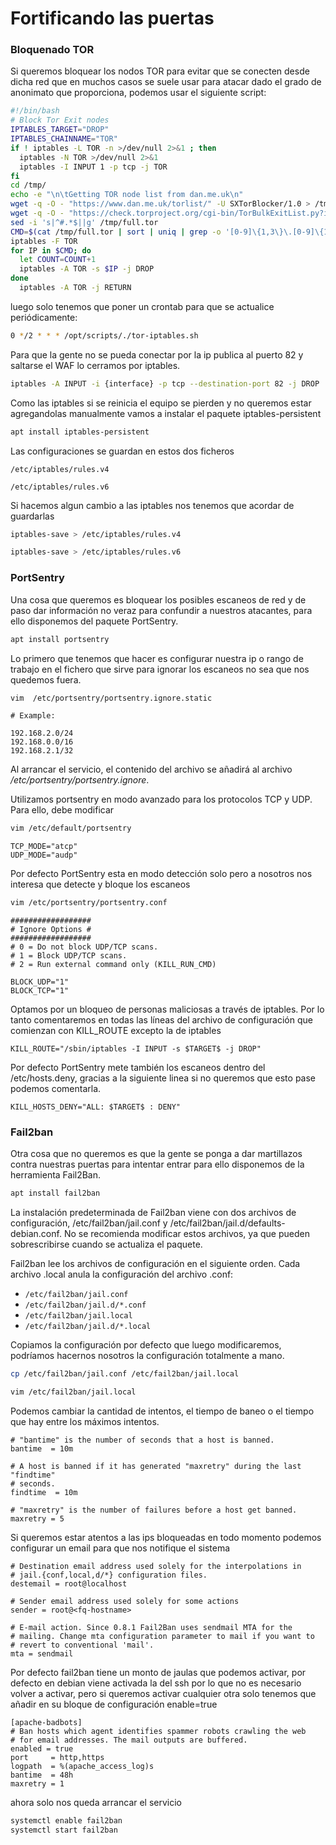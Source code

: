 # Fortificando las puertas

### Bloquenado TOR

Si queremos bloquear los nodos TOR para evitar que se conecten desde dicha red que en muchos casos se suele usar para atacar dado el grado de anonimato que proporciona, podemos usar el siguiente script:

```bash
#!/bin/bash
# Block Tor Exit nodes
IPTABLES_TARGET="DROP"
IPTABLES_CHAINNAME="TOR"
if ! iptables -L TOR -n >/dev/null 2>&1 ; then
  iptables -N TOR >/dev/null 2>&1
  iptables -I INPUT 1 -p tcp -j TOR
fi
cd /tmp/
echo -e "\n\tGetting TOR node list from dan.me.uk\n"
wget -q -O - "https://www.dan.me.uk/torlist/" -U SXTorBlocker/1.0 > /tmp/full.tor
wget -q -O - "https://check.torproject.org/cgi-bin/TorBulkExitList.py?ip=1.1.1.1" -U SXTorBlocker/1.0 --no-check-certificate >> /tmp/full.tor
sed -i 's|^#.*$||g' /tmp/full.tor
CMD=$(cat /tmp/full.tor | sort | uniq | grep -o '[0-9]\{1,3\}\.[0-9]\{1,3\}\.[0-9]\{1,3\}\.[0-9]\{1,3\}')
iptables -F TOR
for IP in $CMD; do
  let COUNT=COUNT+1
  iptables -A TOR -s $IP -j DROP
done
  iptables -A TOR -j RETURN
```

luego solo tenemos que poner un crontab para que se actualice periódicamente:

```bash
0 */2 * * * /opt/scripts/./tor-iptables.sh
```

Para que la gente no se pueda conectar por la ip publica al puerto 82 y saltarse el WAF lo cerramos por iptables.

```bash
iptables -A INPUT -i {interface} -p tcp --destination-port 82 -j DROP
```

Como las iptables si se reinicia el equipo se pierden y no queremos estar agregandolas manualmente vamos a instalar el paquete iptables-persistent

```bash
apt install iptables-persistent
```

Las configuraciones se guardan en estos dos ficheros

```
/etc/iptables/rules.v4

/etc/iptables/rules.v6
```

Si hacemos algun cambio a las iptables nos tenemos que acordar de guardarlas

```bash
iptables-save > /etc/iptables/rules.v4

iptables-save > /etc/iptables/rules.v6
```

### PortSentry

Una cosa que queremos es bloquear los posibles escaneos de red y de paso dar información no veraz para confundir a nuestros atacantes, para ello disponemos del paquete PortSentry.

```bash
apt install portsentry
```

Lo primero que tenemos que hacer es configurar nuestra ip o rango de trabajo en el fichero que sirve para ignorar los escaneos no sea que nos quedemos fuera.

```bash
vim  /etc/portsentry/portsentry.ignore.static
```

```
# Example:

192.168.2.0/24
192.168.0.0/16
192.168.2.1/32
```

Al arrancar el servicio, el contenido del archivo se añadirá al archivo _/etc/portsentry/portsentry.ignore_.

Utilizamos portsentry en modo avanzado para los protocolos TCP y UDP. Para ello, debe modificar

```bash
vim /etc/default/portsentry
```

```vim
TCP_MODE="atcp"
UDP_MODE="audp"
```

Por defecto PortSentry esta en modo detección solo pero a nosotros nos interesa que detecte y bloque los escaneos

```bash
vim /etc/portsentry/portsentry.conf 
```

```vim
##################
# Ignore Options #
##################
# 0 = Do not block UDP/TCP scans.
# 1 = Block UDP/TCP scans.
# 2 = Run external command only (KILL_RUN_CMD)

BLOCK_UDP="1"
BLOCK_TCP="1"
```

Optamos por un bloqueo de personas maliciosas a través de iptables. Por lo tanto comentaremos en todas las líneas del archivo de configuración que comienzan con KILL\_ROUTE excepto la de iptables

```vim
KILL_ROUTE="/sbin/iptables -I INPUT -s $TARGET$ -j DROP"
```

Por defecto PortSentry mete también los escaneos dentro del /etc/hosts.deny, gracias a la siguiente linea si no queremos que esto pase podemos comentarla.

```vim
KILL_HOSTS_DENY="ALL: $TARGET$ : DENY"
```

### Fail2ban

Otra cosa que no queremos es que la gente se ponga a dar martillazos contra nuestras puertas para intentar entrar para ello disponemos de la herramienta Fail2Ban.

```bash
apt install fail2ban
```

La instalación predeterminada de Fail2ban viene con dos archivos de configuración, /etc/fail2ban/jail.conf y /etc/fail2ban/jail.d/defaults-debian.conf. No se recomienda modificar estos archivos, ya que pueden sobrescribirse cuando se actualiza el paquete.

Fail2ban lee los archivos de configuración en el siguiente orden. Cada archivo .local anula la configuración del archivo .conf:

* `/etc/fail2ban/jail.conf`
* `/etc/fail2ban/jail.d/*.conf`
* `/etc/fail2ban/jail.local`
* `/etc/fail2ban/jail.d/*.local`

Copiamos la configuración por defecto que luego modificaremos, podríamos hacernos nosotros la configuración totalmente a mano.

```bash
cp /etc/fail2ban/jail.conf /etc/fail2ban/jail.local
```

```bash
vim /etc/fail2ban/jail.local
```

Podemos cambiar la cantidad de intentos, el tiempo de baneo o el tiempo que hay entre los máximos intentos.

```vim
# "bantime" is the number of seconds that a host is banned.
bantime  = 10m

# A host is banned if it has generated "maxretry" during the last "findtime"
# seconds.
findtime  = 10m

# "maxretry" is the number of failures before a host get banned.
maxretry = 5
```

Si queremos estar atentos a las ips bloqueadas en todo momento podemos configurar un email para que nos notifique el sistema

```vim
# Destination email address used solely for the interpolations in
# jail.{conf,local,d/*} configuration files.
destemail = root@localhost

# Sender email address used solely for some actions
sender = root@<fq-hostname>

# E-mail action. Since 0.8.1 Fail2Ban uses sendmail MTA for the
# mailing. Change mta configuration parameter to mail if you want to
# revert to conventional 'mail'.
mta = sendmail

```

Por defecto fail2ban tiene un monto de jaulas que podemos activar, por defecto en debian viene activada la del ssh por lo que no es necesario volver a activar, pero si queremos activar cualquier otra solo tenemos que añadir en su bloque de configuración enable=true

```vim
[apache-badbots]
# Ban hosts which agent identifies spammer robots crawling the web
# for email addresses. The mail outputs are buffered.
enabled = true
port     = http,https
logpath  = %(apache_access_log)s
bantime  = 48h
maxretry = 1
```

ahora solo nos queda arrancar el servicio

```bash
systemctl enable fail2ban
systemctl start fail2ban
```
